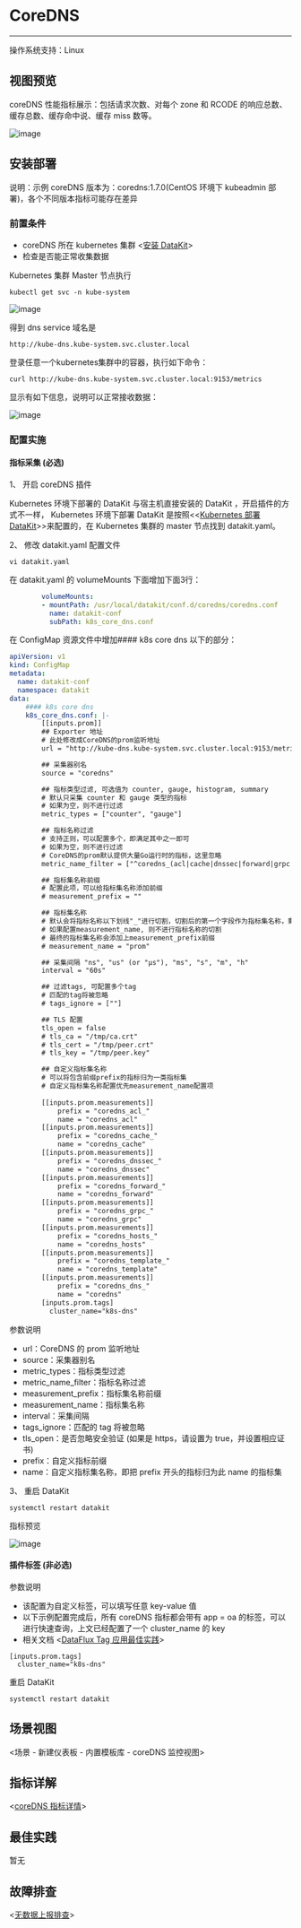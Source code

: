 
# CoreDNS
---

操作系统支持：Linux 

## 视图预览

coreDNS 性能指标展示：包括请求次数、对每个 zone 和 RCODE 的响应总数、缓存总数、缓存命中说、缓存 miss 数等。

![image](imgs/input-coredns-1.png)

## 安装部署

说明：示例 coreDNS 版本为：coredns:1.7.0(CentOS 环境下 kubeadmin 部署)，各个不同版本指标可能存在差异

### 前置条件

- coreDNS 所在 kubernetes 集群 <[安装 DataKit](../datakit/datakit-daemonset-deploy.md)>
- 检查是否能正常收集数据

Kubernetes 集群 Master 节点执行

```
kubectl get svc -n kube-system
```

![image](imgs/input-coredns-2.png)

得到 dns service 域名是

```
http://kube-dns.kube-system.svc.cluster.local
```

登录任意一个kubernetes集群中的容器，执行如下命令：

```
curl http://kube-dns.kube-system.svc.cluster.local:9153/metrics
```

显示有如下信息，说明可以正常接收数据：

![image](imgs/input-coredns-3.png)

### 配置实施

#### 指标采集 (必选)

1、 开启 coreDNS 插件

Kubernetes 环境下部署的 DataKit 与宿主机直接安装的 DataKit ，开启插件的方式不一样， Kubernetes 环境下部署 DataKit 是按照<<[Kubernetes 部署 DataKit](../datakit/datakit-daemonset-deploy)>>来配置的，在 Kubernetes 集群的 master 节点找到 datakit.yaml。

2、 修改 datakit.yaml 配置文件  

```
vi datakit.yaml
```

在 datakit.yaml 的 volumeMounts 下面增加下面3行：

```yaml
        volumeMounts:         
        - mountPath: /usr/local/datakit/conf.d/coredns/coredns.conf
          name: datakit-conf
          subPath: k8s_core_dns.conf 
```

在 ConfigMap 资源文件中增加#### k8s core dns 以下的部分：

```yaml
apiVersion: v1
kind: ConfigMap
metadata:
  name: datakit-conf
  namespace: datakit
data:
    #### k8s core dns
    k8s_core_dns.conf: |-
        [[inputs.prom]]
        ## Exporter 地址
        # 此处修改成CoreDNS的prom监听地址
        url = "http://kube-dns.kube-system.svc.cluster.local:9153/metrics"

        ## 采集器别名
        source = "coredns"

        ## 指标类型过滤, 可选值为 counter, gauge, histogram, summary
        # 默认只采集 counter 和 gauge 类型的指标
        # 如果为空，则不进行过滤
        metric_types = ["counter", "gauge"]

        ## 指标名称过滤
        # 支持正则，可以配置多个，即满足其中之一即可
        # 如果为空，则不进行过滤
        # CoreDNS的prom默认提供大量Go运行时的指标，这里忽略
        metric_name_filter = ["^coredns_(acl|cache|dnssec|forward|grpc|hosts|template|dns)_([a-z_]+)$"]

        ## 指标集名称前缀
        # 配置此项，可以给指标集名称添加前缀
        # measurement_prefix = ""

        ## 指标集名称
        # 默认会将指标名称以下划线"_"进行切割，切割后的第一个字段作为指标集名称，剩下字段作为当前指标名称
        # 如果配置measurement_name, 则不进行指标名称的切割
        # 最终的指标集名称会添加上measurement_prefix前缀
        # measurement_name = "prom"

        ## 采集间隔 "ns", "us" (or "µs"), "ms", "s", "m", "h"
        interval = "60s"

        ## 过滤tags, 可配置多个tag
        # 匹配的tag将被忽略
        # tags_ignore = [""]

        ## TLS 配置
        tls_open = false
        # tls_ca = "/tmp/ca.crt"
        # tls_cert = "/tmp/peer.crt"
        # tls_key = "/tmp/peer.key"

        ## 自定义指标集名称
        # 可以将包含前缀prefix的指标归为一类指标集
        # 自定义指标集名称配置优先measurement_name配置项
      
        [[inputs.prom.measurements]]
            prefix = "coredns_acl_"
            name = "coredns_acl"
        [[inputs.prom.measurements]]
            prefix = "coredns_cache_"
            name = "coredns_cache"
        [[inputs.prom.measurements]]
            prefix = "coredns_dnssec_"
            name = "coredns_dnssec"
        [[inputs.prom.measurements]]
            prefix = "coredns_forward_"
            name = "coredns_forward"
        [[inputs.prom.measurements]]
            prefix = "coredns_grpc_"
            name = "coredns_grpc"
        [[inputs.prom.measurements]]
            prefix = "coredns_hosts_"
            name = "coredns_hosts"
        [[inputs.prom.measurements]]
            prefix = "coredns_template_"
            name = "coredns_template"
        [[inputs.prom.measurements]]
            prefix = "coredns_dns_"
            name = "coredns"
        [inputs.prom.tags]
          cluster_name="k8s-dns" 
```

参数说明

- url：CoreDNS 的 prom 监听地址
- source：采集器别名
- metric_types：指标类型过滤
- metric_name_filter：指标名称过滤
- measurement_prefix：指标集名称前缀
- measurement_name：指标集名称
- interval：采集间隔
- tags_ignore：匹配的 tag 将被忽略
- tls_open：是否忽略安全验证 (如果是 https，请设置为 true，并设置相应证书)
- prefix：自定义指标前缀
- name：自定义指标集名称，即把 prefix 开头的指标归为此 name 的指标集

3、 重启 DataKit

```
systemctl restart datakit
```

指标预览

![image](imgs/input-coredns-4.png)

#### 插件标签 (非必选)

参数说明

- 该配置为自定义标签，可以填写任意 key-value 值
- 以下示例配置完成后，所有 coreDNS 指标都会带有 app = oa 的标签，可以进行快速查询，上文已经配置了一个 cluster_name 的 key
- 相关文档 <[DataFlux Tag 应用最佳实践](../best-practices/insight/tag.md)>

```
[inputs.prom.tags]
  cluster_name="k8s-dns"  
```

重启 DataKit

```
systemctl restart datakit
```

## 场景视图

<场景 - 新建仪表板 - 内置模板库 - coreDNS 监控视图>


## 指标详解

<[coreDNS 指标详情](../datakit/coredns#metrics)>

## 最佳实践

暂无

## 故障排查

<[无数据上报排查](../datakit/why-no-data.md)>
